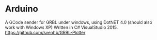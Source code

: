 # Arduino

A GCode sender for GRBL under windows, using DotNET 4.0 (should also work with Windows XP)
Written in C# VisualStudio 2015.
https://github.com/svenhb/GRBL-Plotter
